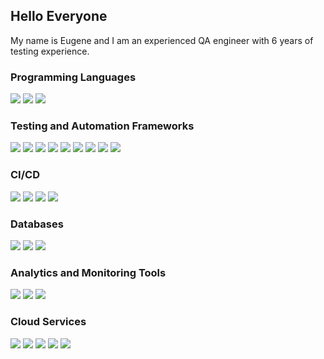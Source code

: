 ## Hello Everyone 
My name is Eugene and I am an experienced QA engineer with 6 years of testing experience.


### Programming Languages 
<img src="https://img.shields.io/badge/JavaScript-yellow?style=for-the-badge&logo=javascript&logoColor=black"/> <img src="https://img.shields.io/badge/TypeScript-blue?style=for-the-badge&logo=typescript&logoColor=black"/> <img src="https://img.shields.io/badge/Python-white?style=for-the-badge&logo=python&logoColor=yellow"/> 

### Testing and Automation Frameworks
<img src="https://img.shields.io/badge/Cypress-white?style=for-the-badge&logo=cypress&logoColor=black"/> <img src="https://img.shields.io/badge/playwright-white?style=for-the-badge"/> <img src="https://img.shields.io/badge/WebdriverIO-orange?style=for-the-badge&logo=webdriverio&logoColor=white"/> <img src="https://img.shields.io/badge/Robot Framework-white?style=for-the-badge&logo=robotframework&logoColor=black"/> 
<img src="https://img.shields.io/badge/Pytest-white?style=for-the-badge&logo=pytest&logoColor=blue"/> <img src="https://img.shields.io/badge/apache jmeter-grey?style=for-the-badge&logo=apachejmeter&logoColor=#D22128"/> <img src="https://img.shields.io/badge/Postman-white?style=for-the-badge&logo=postman&logoColor=orange"/> <img src="https://img.shields.io/badge/Bruno-white?style=for-the-badge&logo=bruno&logoColor=orange"/> <img src="https://img.shields.io/badge/TestRail-white?style=for-the-badge&logo=testrail&logoColor=green"/>

### CI/CD
<img src="https://img.shields.io/badge/GitLab-white?style=for-the-badge&logo=gitlab&logoColor=orange"/> <img src="https://img.shields.io/badge/TeamCity-blue?style=for-the-badge&logo=teamcity&logoColor=black"/> <img src="https://img.shields.io/badge/Octopus-white?style=for-the-badge&logo=octopusdeploy&logoColor=blue"/> <img src="https://img.shields.io/badge/GitHub-white?style=for-the-badge&logo=github&logoColor=black"/>

### Databases
<img src="https://img.shields.io/badge/PostgreSQL-white?style=for-the-badge&logo=postgresql&logoColor=blue"/> <img src="https://img.shields.io/badge/Microsoft SQL Server-white?style=for-the-badge"/> <img src="https://img.shields.io/badge/Mongodb-white?style=for-the-badge&logo=mongodb&logoColor=green"/>

### Analytics and Monitoring Tools
<img src="https://img.shields.io/badge/grafana-white?style=for-the-badge&logo=grafana&logoColor=orange"/> <img src="https://img.shields.io/badge/datadog-white?style=for-the-badge&logo=datadog&logoColor=632CA6"/> <img src="https://img.shields.io/badge/Exponea-white?style=for-the-badge"/>

### Cloud Services
<img src="https://img.shields.io/badge/amazon sqs-white?style=for-the-badge&logo=amazon sqs&logoColor=#FF4F8B"/> <img src="https://img.shields.io/badge/amazon rds-white?style=for-the-badge&logo=amazonrds&logoColor=#527FFF"/> <img src="https://img.shields.io/badge/amazon s3-white?style=for-the-badge&logo=amazonrds&logoColor=#569A31"/> <img src="https://img.shields.io/badge/aws lambda-white?style=for-the-badge&logo=awslambda&logoColor=#FF9900"/> <img src="https://img.shields.io/badge/Event Bridge-white?style=for-the-badge"/>


<!--
**es191/es191** is a ✨ _special_ ✨ repository because its `README.md` (this file) appears on your GitHub profile.

Here are some ideas to get you started:

- 🔭 I’m currently working on ...
- 🌱 I’m currently learning ...
- 👯 I’m looking to collaborate on ...
- 🤔 I’m looking for help with ...
- 💬 Ask me about ...
- 📫 How to reach me: ...
- 😄 Pronouns: ...
- ⚡ Fun fact: ...
-->
